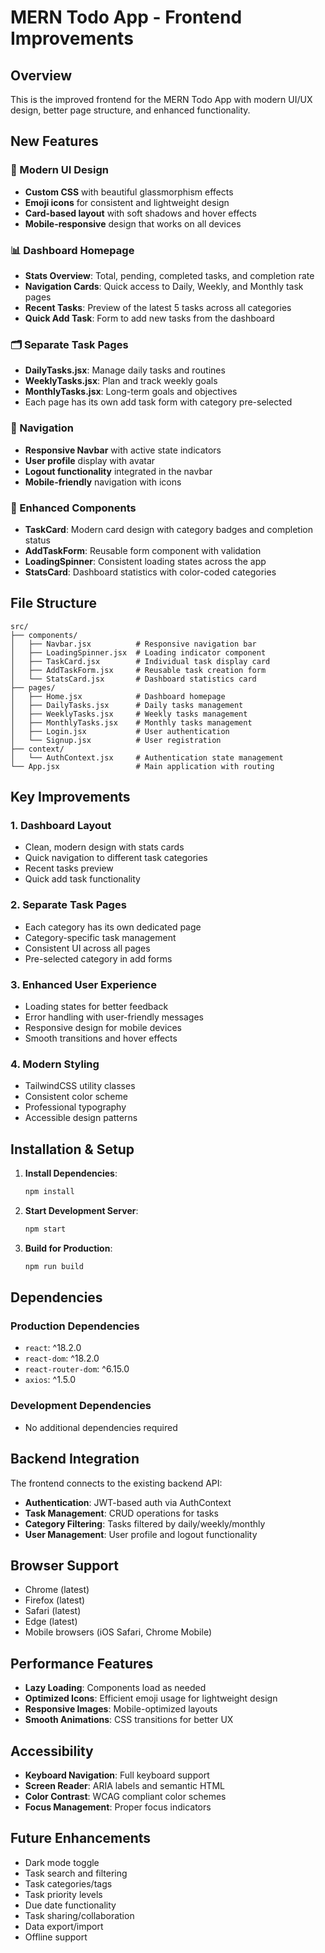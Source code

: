 # MERN Todo App - Frontend Improvements

## Overview
This is the improved frontend for the MERN Todo App with modern UI/UX design, better page structure, and enhanced functionality.

## New Features

### 🎨 Modern UI Design
- **Custom CSS** with beautiful glassmorphism effects
- **Emoji icons** for consistent and lightweight design
- **Card-based layout** with soft shadows and hover effects
- **Mobile-responsive** design that works on all devices

### 📊 Dashboard Homepage
- **Stats Overview**: Total, pending, completed tasks, and completion rate
- **Navigation Cards**: Quick access to Daily, Weekly, and Monthly task pages
- **Recent Tasks**: Preview of the latest 5 tasks across all categories
- **Quick Add Task**: Form to add new tasks from the dashboard

### 🗂️ Separate Task Pages
- **DailyTasks.jsx**: Manage daily tasks and routines
- **WeeklyTasks.jsx**: Plan and track weekly goals
- **MonthlyTasks.jsx**: Long-term goals and objectives
- Each page has its own add task form with category pre-selected

### 🧭 Navigation
- **Responsive Navbar** with active state indicators
- **User profile** display with avatar
- **Logout functionality** integrated in the navbar
- **Mobile-friendly** navigation with icons

### 🎯 Enhanced Components
- **TaskCard**: Modern card design with category badges and completion status
- **AddTaskForm**: Reusable form component with validation
- **LoadingSpinner**: Consistent loading states across the app
- **StatsCard**: Dashboard statistics with color-coded categories

## File Structure

```
src/
├── components/
│   ├── Navbar.jsx          # Responsive navigation bar
│   ├── LoadingSpinner.jsx  # Loading indicator component
│   ├── TaskCard.jsx        # Individual task display card
│   ├── AddTaskForm.jsx     # Reusable task creation form
│   └── StatsCard.jsx       # Dashboard statistics card
├── pages/
│   ├── Home.jsx            # Dashboard homepage
│   ├── DailyTasks.jsx      # Daily tasks management
│   ├── WeeklyTasks.jsx     # Weekly tasks management
│   ├── MonthlyTasks.jsx    # Monthly tasks management
│   ├── Login.jsx           # User authentication
│   └── Signup.jsx          # User registration
├── context/
│   └── AuthContext.jsx     # Authentication state management
└── App.jsx                 # Main application with routing
```

## Key Improvements

### 1. **Dashboard Layout**
- Clean, modern design with stats cards
- Quick navigation to different task categories
- Recent tasks preview
- Quick add task functionality

### 2. **Separate Task Pages**
- Each category has its own dedicated page
- Category-specific task management
- Consistent UI across all pages
- Pre-selected category in add forms

### 3. **Enhanced User Experience**
- Loading states for better feedback
- Error handling with user-friendly messages
- Responsive design for mobile devices
- Smooth transitions and hover effects

### 4. **Modern Styling**
- TailwindCSS utility classes
- Consistent color scheme
- Professional typography
- Accessible design patterns

## Installation & Setup

1. **Install Dependencies**:
   ```bash
   npm install
   ```

2. **Start Development Server**:
   ```bash
   npm start
   ```

3. **Build for Production**:
   ```bash
   npm run build
   ```

## Dependencies

### Production Dependencies
- `react`: ^18.2.0
- `react-dom`: ^18.2.0
- `react-router-dom`: ^6.15.0
- `axios`: ^1.5.0

### Development Dependencies
- No additional dependencies required

## Backend Integration

The frontend connects to the existing backend API:
- **Authentication**: JWT-based auth via AuthContext
- **Task Management**: CRUD operations for tasks
- **Category Filtering**: Tasks filtered by daily/weekly/monthly
- **User Management**: User profile and logout functionality

## Browser Support

- Chrome (latest)
- Firefox (latest)
- Safari (latest)
- Edge (latest)
- Mobile browsers (iOS Safari, Chrome Mobile)

## Performance Features

- **Lazy Loading**: Components load as needed
- **Optimized Icons**: Efficient emoji usage for lightweight design
- **Responsive Images**: Mobile-optimized layouts
- **Smooth Animations**: CSS transitions for better UX

## Accessibility

- **Keyboard Navigation**: Full keyboard support
- **Screen Reader**: ARIA labels and semantic HTML
- **Color Contrast**: WCAG compliant color schemes
- **Focus Management**: Proper focus indicators

## Future Enhancements

- Dark mode toggle
- Task search and filtering
- Task categories/tags
- Task priority levels
- Due date functionality
- Task sharing/collaboration
- Data export/import
- Offline support
